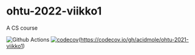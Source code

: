 # ohtu-2022-viikko1
A CS course

![Github Actions](https://github.com/acidmole/ohtu-2022-viikko1/workflows/CI/badge.svg)
[![codecov](https://codecov.io/gh/acidmole/ohtu-2022-viikko1/branch/master/graph/badge.svg?token=35B506ILJF)](https://codecov.io/gh/acidmole/ohtu-2022-viikko1)(https://codecov.io/gh/acidmole/ohtu-2021-viikko1)
